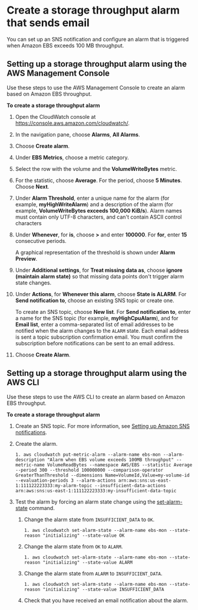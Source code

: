 # Create a storage throughput alarm that sends email<a name="US_AlarmAtThresholdEBS"></a>

You can set up an SNS notification and configure an alarm that is triggered when Amazon EBS exceeds 100 MB throughput\.

## Setting up a storage throughput alarm using the AWS Management Console<a name="storage-alarm-console"></a>

Use these steps to use the AWS Management Console to create an alarm based on Amazon EBS throughput\.

**To create a storage throughput alarm**

1. Open the CloudWatch console at [https://console\.aws\.amazon\.com/cloudwatch/](https://console.aws.amazon.com/cloudwatch/)\.

1. In the navigation pane, choose **Alarms**, **All Alarms**\.

1. Choose **Create alarm**\.

1. Under **EBS Metrics**, choose a metric category\.

1. Select the row with the volume and the **VolumeWriteBytes** metric\.

1. For the statistic, choose **Average**\. For the period, choose **5 Minutes**\. Choose **Next**\.

1. Under **Alarm Threshold**, enter a unique name for the alarm \(for example, **myHighWriteAlarm**\) and a description of the alarm \(for example, **VolumeWriteBytes exceeds 100,000 KiB/s**\)\. Alarm names must contain only UTF\-8 characters, and can't contain ASCII control characters

1. Under **Whenever**, for **is**, choose **>** and enter **100000**\. For **for**, enter **15** consecutive periods\.

   A graphical representation of the threshold is shown under **Alarm Preview**\.

1. Under **Additional settings**, for **Treat missing data as**, choose **ignore \(maintain alarm state\)** so that missing data points don't trigger alarm state changes\.

1. Under **Actions**, for **Whenever this alarm**, choose **State is ALARM**\. For **Send notification to**, choose an existing SNS topic or create one\.

   To create an SNS topic, choose **New list**\. For **Send notification to**, enter a name for the SNS topic \(for example, **myHighCpuAlarm**\), and for **Email list**, enter a comma\-separated list of email addresses to be notified when the alarm changes to the `ALARM` state\. Each email address is sent a topic subscription confirmation email\. You must confirm the subscription before notifications can be sent to an email address\.

1. Choose **Create Alarm**\.

## Setting up a storage throughput alarm using the AWS CLI<a name="storage-alarm-cli"></a>

Use these steps to use the AWS CLI to create an alarm based on Amazon EBS throughput\.

**To create a storage throughput alarm**

1. Create an SNS topic\. For more information, see [Setting up Amazon SNS notifications](US_SetupSNS.md)\.

1. Create the alarm\.

   ```
   1. aws cloudwatch put-metric-alarm --alarm-name ebs-mon --alarm-description "Alarm when EBS volume exceeds 100MB throughput" --metric-name VolumeReadBytes --namespace AWS/EBS --statistic Average --period 300 --threshold 100000000 --comparison-operator GreaterThanThreshold --dimensions Name=VolumeId,Value=my-volume-id --evaluation-periods 3 --alarm-actions arn:aws:sns:us-east-1:111122223333:my-alarm-topic --insufficient-data-actions arn:aws:sns:us-east-1:111122223333:my-insufficient-data-topic
   ```

1. Test the alarm by forcing an alarm state change using the [set\-alarm\-state](https://docs.aws.amazon.com/cli/latest/reference/cloudwatch/set-alarm-state.html) command\.

   1. Change the alarm state from `INSUFFICIENT_DATA` to `OK`\.

      ```
      1. aws cloudwatch set-alarm-state --alarm-name ebs-mon --state-reason "initializing" --state-value OK
      ```

   1. Change the alarm state from `OK` to `ALARM`\.

      ```
      1. aws cloudwatch set-alarm-state --alarm-name ebs-mon --state-reason "initializing" --state-value ALARM
      ```

   1. Change the alarm state from `ALARM` to `INSUFFICIENT_DATA`\.

      ```
      1. aws cloudwatch set-alarm-state --alarm-name ebs-mon --state-reason "initializing" --state-value INSUFFICIENT_DATA
      ```

   1. Check that you have received an email notification about the alarm\.